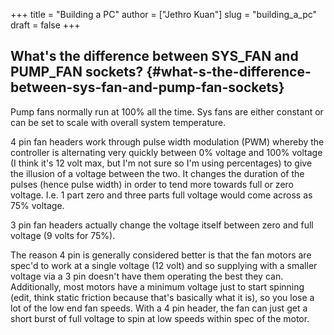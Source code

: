 +++
title = "Building a PC"
author = ["Jethro Kuan"]
slug = "building_a_pc"
draft = false
+++

## What's the difference between SYS_FAN and PUMP_FAN sockets? {#what-s-the-difference-between-sys-fan-and-pump-fan-sockets}

Pump fans normally run at 100% all the time. Sys fans are either
constant or can be set to scale with overall system temperature.

4 pin fan headers work through pulse width modulation (PWM) whereby
the controller is alternating very quickly between 0% voltage and 100%
voltage (I think it's 12 volt max, but I'm not sure so I'm using
percentages) to give the illusion of a voltage between the two. It
changes the duration of the pulses (hence pulse width) in order to
tend more towards full or zero voltage. I.e. 1 part zero and three
parts full voltage would come across as 75% voltage.

3 pin fan headers actually change the voltage itself between zero and
full voltage (9 volts for 75%).

The reason 4 pin is generally considered better is that the fan motors
are spec'd to work at a single voltage (12 volt) and so supplying with
a smaller voltage via a 3 pin doesn't have them operating the best
they can. Additionally, most motors have a minimum voltage just to
start spinning (edit, think static friction because that's basically
what it is), so you lose a lot of the low end fan speeds. With a 4 pin
header, the fan can just get a short burst of full voltage to spin at
low speeds within spec of the motor.
